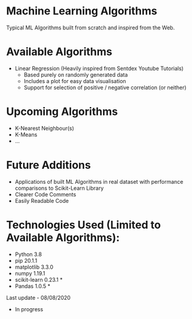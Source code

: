 # Machine Learning Algorithms

Typical ML Algorithms built from scratch and inspired from the Web.

# Available Algorithms

- Linear Regression (Heavily inspired from Sentdex Youtube Tutorials)
  - Based purely on randomly generated data
  - Includes a plot for easy data visualisation
  - Support for selection of positive / negative correlation (or neither)

# Upcoming Algorithms

- K-Nearest Neighbour(s)
- K-Means
- ...

# Future Additions

- Applications of built ML Algorithms in real dataset with performance comparisons to Scikit-Learn Library
- Clearer Code Comments
- Easily Readable Code

# Technologies Used (Limited to Available Algorithms):

- Python 3.8
- pip 20.1.1
- matplotlib 3.3.0
- numpy 1.19.1
- scikit-learn 0.23.1 *
- Pandas 1.0.5 *

Last update - 08/08/2020

* In progress
